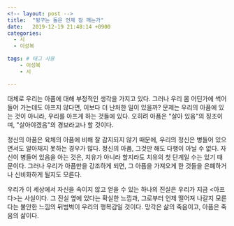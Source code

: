 ```yaml
---
<!-- layout: post -->
title:  "뒹구는 돌은 언제 잠 깨는가"
date:   2019-12-19 21:48:14 +0900
categories:
  - 시
  - 이성복

tags: # 태그 사용
    - 이성복
    - 시

---
```


<!-- # 뒹구는 돌은 언제 잠 깨는가 -->

대체로 우리는 아픔에 대해 부정적인 생각을 가지고 있다.
그러나 우리 몸 어딘가에 썩어 들어 가는데도 아프지 않다면, 이보다 더 난처한 일이 있을까?
문제는 우리의 아픔에 있는 것이 아니라, 우리를 아프게 하는 것들에 있다.
오히려 아픔은 "살아 있음"의 징조이며, "살아야겠음"의 경보라고나 할 것이다.

정신의 아픔은 육체의 아픔에 비해 잘 감지되지 않기 때문에, 우리의 정신은 병들어 있으면서도 알아채지 못하는 경우가 많다.
정신의 아픔, 그것만 해도 다행이 아닐 수 없다.
자신이 병들어 있음을 아는 것은, 치유가 아니라 할지라도 치유의 첫 단계일 수는 있기 때문이다.
그러나 우리가 아픔만을 강조하게 되면, 그 아픔을 가져오게 한 것들을 은폐하거나 신비화하게 될지도 모른다.

우리가 이 세상에서 자신을 속이지 않고 얻을 수 있는 하나의 진실은 우리가 지금 <아프다>는 사실이다.
그 진실 옆에 있다는 확실한 느낌과, 그로부터 언제 떨어져 나갈지 모른다는 불안한 느낌의 뒤범벅이 우리의 행복감일 것이다.
망각은 삶의 죽음이고, 아픔은 죽음의 삶이다.
